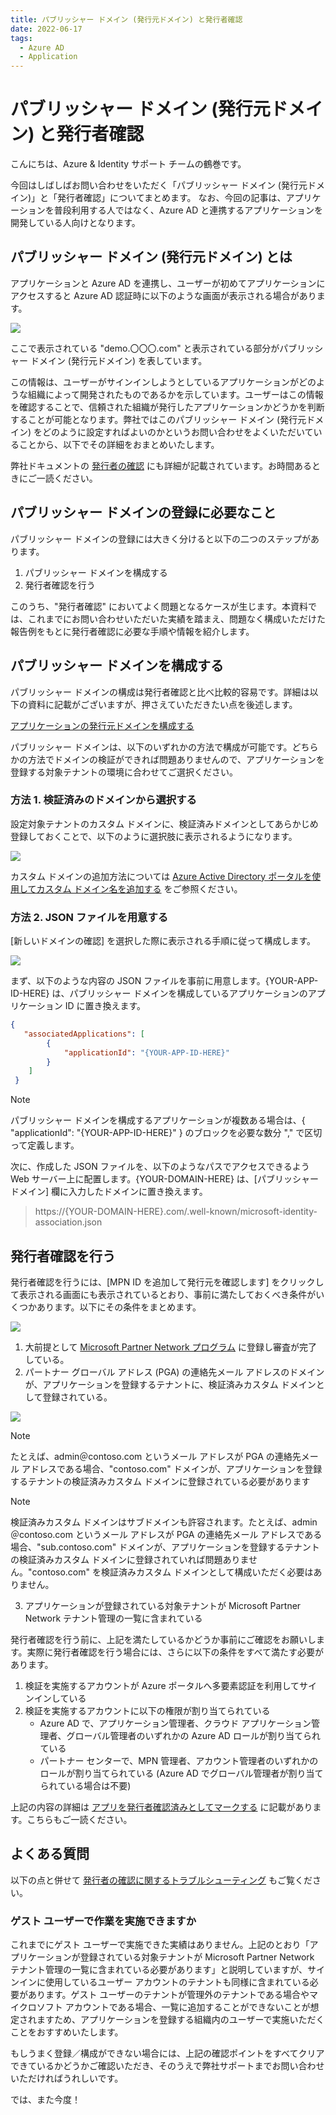 ```yaml
---
title: パブリッシャー ドメイン (発行元ドメイン) と発行者確認
date: 2022-06-17
tags:
  - Azure AD
  - Application
---
```


# パブリッシャー ドメイン (発行元ドメイン) と発行者確認

こんにちは、Azure & Identity サポート チームの鶴巻です。

今回はしばしばお問い合わせをいただく「パブリッシャー ドメイン (発行元ドメイン)」と「発行者確認」についてまとめます。 
なお、今回の記事は、アプリケーションを普段利用する人ではなく、Azure AD と連携するアプリケーションを開発している人向けとなります。 

## パブリッシャー ドメイン (発行元ドメイン) とは

アプリケーションと Azure AD を連携し、ユーザーが初めてアプリケーションにアクセスすると Azure AD 認証時に以下のような画面が表示される場合があります。

![](./publisher-domain/permissions-requested.png)

ここで表示されている "demo.〇〇〇.com" と表示されている部分がパブリッシャー ドメイン (発行元ドメイン) を表しています。 

この情報は、ユーザーがサインインしようとしているアプリケーションがどのような組織によって開発されたものであるかを示しています。ユーザーはこの情報を確認することで、信頼された組織が発行したアプリケーションかどうかを判断することが可能となります。弊社ではこのパブリッシャー ドメイン (発行元ドメイン) をどのように設定すればよいのかというお問い合わせをよくいただいていることから、以下でその詳細をおまとめいたします。

弊社ドキュメントの [発行者の確認](https://docs.microsoft.com/ja-jp/azure/active-directory/develop/publisher-verification-overview) にも詳細が記載されています。お時間あるときにご一読ください。

## パブリッシャー ドメインの登録に必要なこと

パブリッシャー ドメインの登録には大きく分けると以下の二つのステップがあります。

1. パブリッシャー ドメインを構成する
1. 発行者確認を行う

このうち、"発行者確認" においてよく問題となるケースが生じます。本資料では、これまでにお問い合わせいただいた実績を踏まえ、問題なく構成いただけた報告例をもとに発行者確認に必要な手順や情報を紹介します。

## パブリッシャー ドメインを構成する

パブリッシャー ドメインの構成は発行者確認と比べ比較的容易です。詳細は以下の資料に記載がございますが、押さえていただきたい点を後述します。 

[アプリケーションの発行元ドメインを構成する](https://docs.microsoft.com/ja-jp/azure/active-directory/develop/howto-configure-publisher-domain)

パブリッシャー ドメインは、以下のいずれかの方法で構成が可能です。どちらかの方法でドメインの検証ができれば問題ありませんので、アプリケーションを登録する対象テナントの環境に合わせてご選択ください。 

### 方法 1. 検証済みのドメインから選択する

設定対象テナントのカスタム ドメインに、検証済みドメインとしてあらかじめ登録しておくことで、以下のように選択肢に表示されるようになります。

![](./publisher-domain/update-domain-1.png)

カスタム ドメインの追加方法については [Azure Active Directory ポータルを使用してカスタム ドメイン名を追加する](https://docs.microsoft.com/ja-jp/azure/active-directory/fundamentals/add-custom-domain) をご参照ください。

### 方法 2. JSON ファイルを用意する

[新しいドメインの確認] を選択した際に表示される手順に従って構成します。 

![](./publisher-domain/update-domain-2.png)

まず、以下のような内容の JSON ファイルを事前に用意します。{YOUR-APP-ID-HERE} は、パブリッシャー ドメインを構成しているアプリケーションのアプリケーション ID に置き換えます。 

```JSON
{
   "associatedApplications": [
        {
            "applicationId": "{YOUR-APP-ID-HERE}"
        }
    ]
 }
```

> [!NOTE]
> パブリッシャー ドメインを構成するアプリケーションが複数ある場合は、{ "applicationId": "{YOUR-APP-ID-HERE}" } のブロックを必要な数分 "," で区切って定義します。 

次に、作成した JSON ファイルを、以下のようなパスでアクセスできるよう Web サーバー上に配置します。{YOUR-DOMAIN-HERE} は、[パブリッシャー ドメイン] 欄に入力したドメインに置き換えます。 

> https://{YOUR-DOMAIN-HERE}.com/.well-known/microsoft-identity-association.json

## 発行者確認を行う

発行者確認を行うには、[MPN ID を追加して発行元を確認します] をクリックして表示される画面にも表示されているとおり、事前に満たしておくべき条件がいくつかあります。以下にその条件をまとめます。

![](./publisher-domain/publisher-verified.png)

1. 大前提として [Microsoft Partner Network プログラム](https://docs.microsoft.com/ja-jp/partner-center/mpn-create-a-partner-center-account) に登録し審査が完了している。
2. パートナー グローバル アドレス (PGA) の連絡先メール アドレスのドメインが、アプリケーションを登録するテナントに、検証済みカスタム ドメインとして登録されている。

![](./publisher-domain/custom-domain.png)

> [!NOTE]
> たとえば、admin＠contoso.com というメール アドレスが PGA の連絡先メール アドレスである場合、"contoso.com" ドメインが、アプリケーションを登録するテナントの検証済みカスタム ドメインに登録されている必要があります

> [!NOTE]
> 検証済みカスタム ドメインはサブドメインも許容されます。たとえば、admin＠contoso.com というメール アドレスが PGA の連絡先メール アドレスである場合、"sub.contoso.com" ドメインが、アプリケーションを登録するテナントの検証済みカスタム ドメインに登録されていれば問題ありません。"contoso.com" を検証済みカスタム ドメインとして構成いただく必要はありません。

3. アプリケーションが登録されている対象テナントが Microsoft Partner Network テナント管理の一覧に含まれている

発行者確認を行う前に、上記を満たしているかどうか事前にご確認をお願いします。実際に発行者確認を行う場合には、さらに以下の条件をすべて満たす必要があります。

1. 検証を実施するアカウントが Azure ポータルへ多要素認証を利用してサインインしている
2. 検証を実施するアカウントに以下の権限が割り当てられている
   - Azure AD で、アプリケーション管理者、クラウド アプリケーション管理者、グローバル管理者のいずれかの Azure AD ロールが割り当てられている
   - パートナー センターで、MPN 管理者、アカウント管理者のいずれかのロールが割り当てられている (Azure AD でグローバル管理者が割り当てられている場合は不要)

上記の内容の詳細は [アプリを発行者確認済みとしてマークする](https://docs.microsoft.com/ja-jp/azure/active-directory/develop/mark-app-as-publisher-verified) に記載があります。こちらもご一読ください。

## よくある質問

以下の点と併せて [発行者の確認に関するトラブルシューティング](https://docs.microsoft.com/ja-jp/azure/active-directory/develop/troubleshoot-publisher-verification) もご覧ください。 

### ゲスト ユーザーで作業を実施できますか

これまでにゲスト ユーザーで実施できた実績はありません。上記のとおり「アプリケーションが登録されている対象テナントが Microsoft Partner Network テナント管理の一覧に含まれている必要があります」と説明していますが、サインインに使用しているユーザー アカウントのテナントも同様に含まれている必要があります。ゲスト ユーザーのテナントが管理外のテナントである場合やマイクロソフト アカウントである場合、一覧に追加することができないことが想定されますため、アプリケーションを登録する組織内のユーザーで実施いただくことをおすすめいたします。 

もしうまく登録／構成ができない場合には、上記の確認ポイントをすべてクリアできているかどうかご確認いただき、そのうえで弊社サポートまでお問い合わせいただければうれしいです。

では、また今度！
